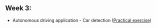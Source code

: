 
## Week 3:
  - Autonomous driving application - Car detection ([Practical exercise](https://github.com/Kochurovskyi/Deep_Neural_Network_Projects/blob/main/Courses%20(COURSERA)/4.%20Convolutional_Neural_Networks/week3/Car%20detection%20for%20Autonomous%20Driving/Autonomous_driving_application_Car_detection_v3a.ipynb))
